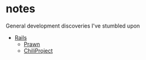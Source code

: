 notes
=====

General development discoveries I've stumbled upon

* [Rails](/rails)
  * [Prawn](/rails/prawn)
  * [ChiliProject](/rails/chili-project)

